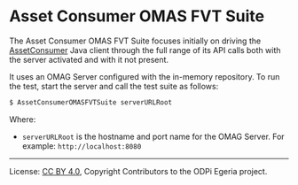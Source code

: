 <!-- SPDX-License-Identifier: CC-BY-4.0 -->
<!-- Copyright Contributors to the ODPi Egeria project. -->

# Asset Consumer OMAS FVT Suite

The Asset Consumer OMAS FVT Suite focuses initially on driving the 
[AssetConsumer](../../../../open-metadata-implementation/access-services/asset-consumer/asset-consumer-client/docs/user/java-client)
Java client through the
full range of its API calls both with the server activated and with it not present.

It uses an OMAG Server configured with the in-memory repository.
To run the test, start the server and call the test suite as follows:

```bash
$ AssetConsumerOMASFVTSuite serverURLRoot
```

Where:

* `serverURLRoot` is the hostname and port name for the OMAG Server.  For example: `http://localhost:8080`





----
License: [CC BY 4.0](https://creativecommons.org/licenses/by/4.0/),
Copyright Contributors to the ODPi Egeria project.